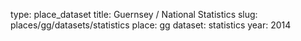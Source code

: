type: place_dataset
title: Guernsey / National Statistics
slug: places/gg/datasets/statistics
place: gg
dataset: statistics
year: 2014
